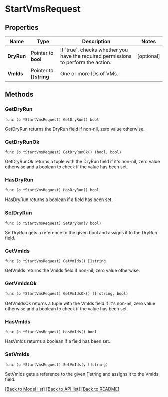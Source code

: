 # StartVmsRequest

## Properties

Name | Type | Description | Notes
------------ | ------------- | ------------- | -------------
**DryRun** | Pointer to **bool** | If &#x60;true&#x60;, checks whether you have the required permissions to perform the action. | [optional] 
**VmIds** | Pointer to **[]string** | One or more IDs of VMs. | 

## Methods

### GetDryRun

`func (o *StartVmsRequest) GetDryRun() bool`

GetDryRun returns the DryRun field if non-nil, zero value otherwise.

### GetDryRunOk

`func (o *StartVmsRequest) GetDryRunOk() (bool, bool)`

GetDryRunOk returns a tuple with the DryRun field if it's non-nil, zero value otherwise
and a boolean to check if the value has been set.

### HasDryRun

`func (o *StartVmsRequest) HasDryRun() bool`

HasDryRun returns a boolean if a field has been set.

### SetDryRun

`func (o *StartVmsRequest) SetDryRun(v bool)`

SetDryRun gets a reference to the given bool and assigns it to the DryRun field.

### GetVmIds

`func (o *StartVmsRequest) GetVmIds() []string`

GetVmIds returns the VmIds field if non-nil, zero value otherwise.

### GetVmIdsOk

`func (o *StartVmsRequest) GetVmIdsOk() ([]string, bool)`

GetVmIdsOk returns a tuple with the VmIds field if it's non-nil, zero value otherwise
and a boolean to check if the value has been set.

### HasVmIds

`func (o *StartVmsRequest) HasVmIds() bool`

HasVmIds returns a boolean if a field has been set.

### SetVmIds

`func (o *StartVmsRequest) SetVmIds(v []string)`

SetVmIds gets a reference to the given []string and assigns it to the VmIds field.


[[Back to Model list]](../README.md#documentation-for-models) [[Back to API list]](../README.md#documentation-for-api-endpoints) [[Back to README]](../README.md)


